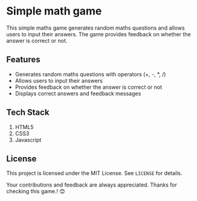 <h1> Simple math game </h1>
This simple maths game generates random maths questions and allows users to input their answers. The game provides feedback on whether the answer is correct or not.
<h2> Features </h2>
<ul>
  <li>Generates random maths questions with operators (+, -, *, /)</li>
  <li>Allows users to input their answers</li>
  <li>Provides feedback on whether the answer is correct or not</li>
  <li>Displays correct answers and feedback messages</li>
</ul>
<h2> Tech Stack </h2>
<ol>
  <li>HTML5</li>
  <li>CSS3</li>
  <li>Javascript</li>
</ol>

## License

This project is licensed under the MIT License. See `LICENSE` for details.

Your contributions and feedback are always appreciated. Thanks for checking this game.! 😊
